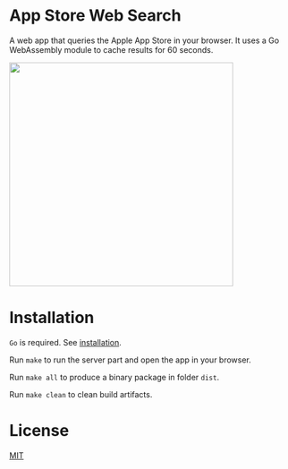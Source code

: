 # App Store Web Search

A web app that queries the Apple App Store in your browser. It uses a Go WebAssembly module to cache results for 60 seconds.

<img src="demo/shot1.png" width="400">

# Installation

`Go` is required. See [installation](https://golang.org/doc/install).

Run `make` to run the server part and open the app in your browser.

Run `make all` to produce a binary package in folder `dist`.

Run `make clean` to clean build artifacts.

# License

[MIT](LICENSE)
